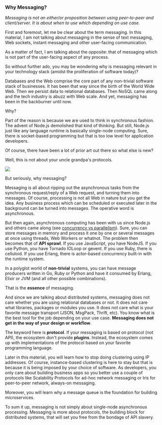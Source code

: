 <script>
  (function(i,s,o,g,r,a,m){i['GoogleAnalyticsObject']=r;i[r]=i[r]||function(){
  (i[r].q=i[r].q||[]).push(arguments)},i[r].l=1*new Date();a=s.createElement(o),
  m=s.getElementsByTagName(o)[0];a.async=1;a.src=g;m.parentNode.insertBefore(a,m)
  })(window,document,'script','//www.google-analytics.com/analytics.js','ga');

  ga('create', 'UA-71257746-1', 'auto');
  ga('send', 'pageview');

</script>

### Why Messaging?

*Messaging is not an either/or proposition between using peer-to-peer and client/server. It is about when to use which depending on use case.*

First and foremost, let me be clear about the term messaging. In this material, I am not talking about messaging in the sense of text messaging, Web sockets, instant messaging and other user-facing communication.

As a matter of fact, I am talking about the opposite: that of messaging which is not part of the user-facing aspect of any process.

So without further ado, you may be wondering why is messaging relevant in your technology stack (amidst the proliferation of software today)?

Databases and the Web comprise the core part of any non-trivial software stack of businesses. It has been that way since the birth of the World Wide Web. Then we persist data to relational databases. Then NoSQL came along and the tech industry is abuzz with Web scale. And yet, messaging has been in the backburner until now.

Why?

Part of the reason is because we are used to think in synchronous fashion. The advent of Node.js demolished that kind of thinking. But still, Node.js just like any language runtime is basically single-node computing. Sure, there is socket-based programming but that is too low level for application developers.

Of course, there have been a lot of prior art out there so what else is new?

Well, this is not about your uncle grandpa's protocols.

<img src="https://itjumpstart.files.wordpress.com/2016/02/unclegrandpa.jpg">

But seriously, why messaging?

Messaging is all about ripping out the asynchronous tasks from the synchronous request/reply of a Web request, and turning them into messages. Of course, processing is not all Web in nature but you get the idea. Any business process which can be scheduled or executed later in the background can be turned into messages. The operative word is asynchronous.

But then again, asynchronous computing has been with us since Node.js and others came along (see [concurrency vs parallelism](https://github.com/IrisMQ/book/blob/master/principles/concurrency.md)). Sure, you can store messages in memory and process it one by one or several messages at once using threads, Web Workers or whatnot. The problem then becomes that of **API sprawl**. If you use JavaScript, you have NodeJS. If you use Python, you have Tornado IOLoop or gevent. If you use Ruby, there is celluloid. If you use Erlang, there is actor-based concurrency built-in with the runtime system.

In a polyglot world of **non-trivial** systems, you can have message producers written in Go, Ruby or Python and have it consumed by Erlang, Elixir or JVM (and all other possible combinations).

That is the **essence** of messaging.

And since we are talking about distributed systems, messaging does not care whether you are using relational databases or not. It does not  care what libraries, packages or modules you use. It does not care what is your favorite message transport (JSON, MsgPack, Thrift, etc). You know what is the best tool for the job depending on your use case. **Messaging does not get in the way of your design or workflow**.

The keyword here is **protocol**. If your messaging is based on protocol (not API), the ecosystem don't provide **plugins**. Instead, the ecosystem comes up with implementations of the protocol based on your favorite programming language.

Later in this material, you will learn how to stop doing clustering using IP addresses. Of course, instance-based clustering is here to stay but that is because it is being imposed by your choice of software. As developers, you only care about building business apps so you better use a couple of protocols like Scalability Protocols for ad-hoc network messaging or Iris for peer-to-peer network, always-on messaging.

Moreover, you will learn why a message queue is the foundation for building microservices.

To sum it up, messaging is not simply about single-node asynchronous processing. Messaging is more about protocols, the building block for distributed systems, that will set you free from the bondage of API slavery.

